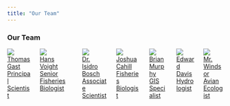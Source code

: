 ```yaml
---
title: "Our Team"
---
```


### Our Team

<div class="container">
  <div class="columns">
    <div class="column col-4 col-sm-12">
    <a href="/our-team#tom-gast">
      <div class="card">
        <div class="card-image">
            <img src="../../assets/osx-el-capitan.jpg" class="img-responsive img-fit-cover">
        </div>
        <div class="card-header">
        <div class="card-title h5 text-dark">Thomas Gast</div>
        <div class="card-subtitle text-gray">Principal Scientist</div>
        </div>
      </div>
    </a>
    </div>
    <div class="column col-4 col-sm-12">
    <a href="/our-team#hans-voight">
      <div class="card">
        <div class="card-image">
            <img src="../../assets/osx-el-capitan.jpg" class="img-responsive">
        </div>
        <div class="card-header">
        <div class="card-title h5 text-dark">Hans Voight</div>
        <div class="card-subtitle text-gray">Senior Fisheries Biologist</div>
        </div>
      </div>
    </a>
    </div>
    <div class="column col-4 col-sm-12">
    <a href="/our-team#dr-isidro-bosch">
      <div class="card">
        <div class="card-image">
            <img src="../../assets/osx-el-capitan.jpg" class="img-responsive">
        </div>
        <div class="card-header">
        <div class="card-title h5 text-dark">Dr. Isidro Bosch</div>
        <div class="card-subtitle text-gray">Associate Scientist</div>
        </div>
      </div>
    </a>
    </div>
    <div class="column col-4 col-xs-12">
    <a href="/our-team#joshua-cahill">
      <div class="card">
        <div class="card-image">
            <img src="../../assets/osx-el-capitan.jpg" class="img-responsive">
        </div>
        <div class="card-header">
        <div class="card-title h5 text-dark">Joshua Cahill</div>
        <div class="card-subtitle text-gray">Fisheries Biologist</div>
        </div>
      </div>
    </a>
    </div>
    <div class="column col-4 col-xs-12">
    <a href="/our-team#brian-murphy">
      <div class="card">
        <div class="card-image">
            <img src="../../assets/osx-el-capitan.jpg" class="img-responsive">
        </div>
        <div class="card-header">
        <div class="card-title h5 text-dark">Brian Murphy</div>
        <div class="card-subtitle text-gray">GIS Specialist</div>
        </div>
      </div>
    </a>
    </div>
    <div class="column col-4 col-xs-12">
    <a href="/our-team#edward-davis">
      <div class="card">
        <div class="card-image">
            <img src="../../assets/osx-el-capitan.jpg" class="img-responsive">
        </div>
        <div class="card-header">
        <div class="card-title h5 text-dark">Edward Davis</div>
        <div class="card-subtitle text-gray">Hydrologist</div>
        </div>
      </div>
    </a>
    </div>
    <div class="column col-4 col-s-12">
    <a href="/our-team#mr-windsor">
      <div class="card">
        <div class="card-image">
            <img src="../../assets/osx-el-capitan.jpg" class="img-responsive">
        </div>
        <div class="card-header">
        <div class="card-title h5 text-dark">Mr. Windsor</div>
        <div class="card-subtitle text-gray">Avian Ecologist</div>
        </div>
      </div>
    </a>
    </div>
  </div>
</div>
